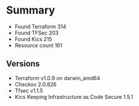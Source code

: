 # Summary

- Found Terraform 314
- Found TFSec 203
- Found Kics 215
- Resource count 161

## Versions

- Terraform v1.0.9 on darwin_amd64
- Checkov 2.0.826
- Tfsec v1.1.5
- Kics Keeping Infrastructure as Code Secure 1.5.1
